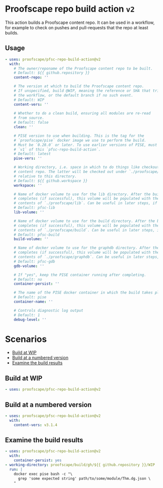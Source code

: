 # Proofscape repo build action `v2`

This action builds a Proofscape content repo. It can be used in a workflow, for
example to check on pushes and pull-requests that the repo at least builds.

## Usage

```yaml
- uses: proofscape/pfsc-repo-build-action@v2
  with:
    # The owner/reponame of the Proofscape content repo to be built.
    # Default: ${{ github.repository }}
    content-repo: ''

    # The version at which to build the Proofscape content repo.
    # If unspecified, build @WIP, meaning the reference or SHA that triggered
    # the workflow, or the default branch if no such event.
    # Default: WIP
    content-vers: ''
    
    # Whether to do a clean build, ensuring all modules are re-read
    # from source.
    # Default: false
    clean: ''

    # PISE version to use when building. This is the tag for the
    # `proofscape/pise` docker image we use to perform the build.
    # Must be `0.28.0` or later. To use earlier versions of PISE, must use
    # `v1` of this `pfsc-repo-build-action`.
    # Default: latest
    pise-vers: ''

    # Working directory, i.e. space in which to do things like checkout the
    # content repo. The latter will be checked out under `./proofscape/lib/gh`
    # relative to this directory.
    # Default: ${{ github.workspace }}
    workspace: ''

    # Name of docker volume to use for the lib directory. After the build
    # completes (if successful), this volume will be populated with the
    # contents of `./proofscape/lib`. Can be useful in later steps, if desired.
    # Default: pfsc-lib
    lib-volume: ''

    # Name of docker volume to use for the build directory. After the build
    # completes (if successful), this volume will be populated with the
    # contents of `./proofscape/build`. Can be useful in later steps, if desired.
    # Default: pfsc-build
    build-volume: ''

    # Name of docker volume to use for the graphdb directory. After the build
    # completes (if successful), this volume will be populated with the
    # contents of `./proofscape/graphdb`. Can be useful in later steps, if desired.
    # Default: pfsc-gdb
    gdb-volume: ''

    # If "yes", keep the PISE container running after completing.
    # Default: no
    container-persist: ''

    # The name of the PISE docker container in which the build takes place.
    # Default: pise
    container-name: ''

    # Controls diagnostic log output
    # Default: 1
    debug-level: ''
```

# Scenarios

- [Build at WIP](#Build-at-WIP)
- [Build at a numbered version](#Build-at-a-numbered-version)
- [Examine the build results](#Examine-the-build-results)

## Build at WIP

```yaml
- uses: proofscape/pfsc-repo-build-action@v2
```

## Build at a numbered version

```yaml
- uses: proofscape/pfsc-repo-build-action@v2
  with:
    content-vers: v3.1.4
```

## Examine the build results

```yaml
- uses: proofscape/pfsc-repo-build-action@v2
  with:
    container-persist: yes
- working-directory: proofscape/build/gh/${{ github.repository }}/WIP
  run: |
    docker exec pise bash -c "\
      grep 'some expected string' path/to/some/module/Thm.dg.json \
    "
```

